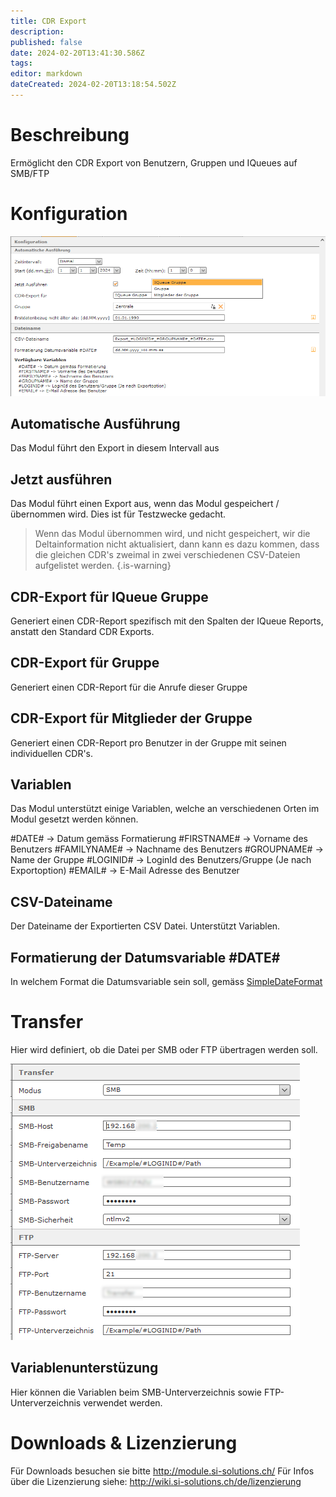 ```yaml
---
title: CDR Export
description: 
published: false
date: 2024-02-20T13:41:30.586Z
tags: 
editor: markdown
dateCreated: 2024-02-20T13:18:54.502Z
---
```


# Beschreibung

Ermöglicht den CDR Export von Benutzern, Gruppen und IQueues auf SMB/FTP

# Konfiguration

![1.PNG](/uploads/cdr-export/1.PNG)

## Automatische Ausführung
Das Modul führt den Export in diesem Intervall aus

## Jetzt ausführen
Das Modul führt einen Export aus, wenn das Modul gespeichert / übernommen wird.
Dies ist für Testzwecke gedacht.

> Wenn das Modul übernommen wird, und nicht gespeichert, wir die Deltainformation nicht aktualisiert, dann kann es dazu kommen, dass die gleichen CDR's zweimal in zwei verschiedenen CSV-Dateien aufgelistet werden.
{.is-warning}

## CDR-Export für IQueue Gruppe
Generiert einen CDR-Report spezifisch mit den Spalten der IQueue Reports, anstatt den Standard CDR Exports.

## CDR-Export für Gruppe
Generiert einen CDR-Report für die Anrufe dieser Gruppe

## CDR-Export für Mitglieder der Gruppe
Generiert einen CDR-Report pro Benutzer in der Gruppe mit seinen individuellen CDR's.

## Variablen
Das Modul unterstützt einige Variablen, welche an verschiedenen Orten im Modul gesetzt werden können.

#DATE# -> Datum gemäss Formatierung
#FIRSTNAME# -> Vorname des Benutzers
#FAMILYNAME# -> Nachname des Benutzers
#GROUPNAME# -> Name der Gruppe
#LOGINID# -> LoginId des Benutzers/Gruppe (Je nach Exportoption)
#EMAIL# -> E-Mail Adresse des Benutzer

## CSV-Dateiname
Der Dateiname der Exportierten CSV Datei. Unterstützt Variablen.

## Formatierung der Datumsvariable #DATE#
In welchem Format die Datumsvariable sein soll, gemäss [SimpleDateFormat](https://docs.oracle.com/javase/7/docs/api/java/text/SimpleDateFormat.html)

# Transfer
Hier wird definiert, ob die Datei per SMB oder FTP übertragen werden soll.

![2.PNG](/uploads/cdr-export/2.PNG)

## Variablenunterstüzung
Hier können die Variablen beim SMB-Unterverzeichnis sowie FTP-Unterverzeichnis verwendet werden.


# Downloads & Lizenzierung
Für Downloads besuchen sie bitte http://module.si-solutions.ch/
Für Infos über die Lizenzierung siehe: http://wiki.si-solutions.ch/de/lizenzierung